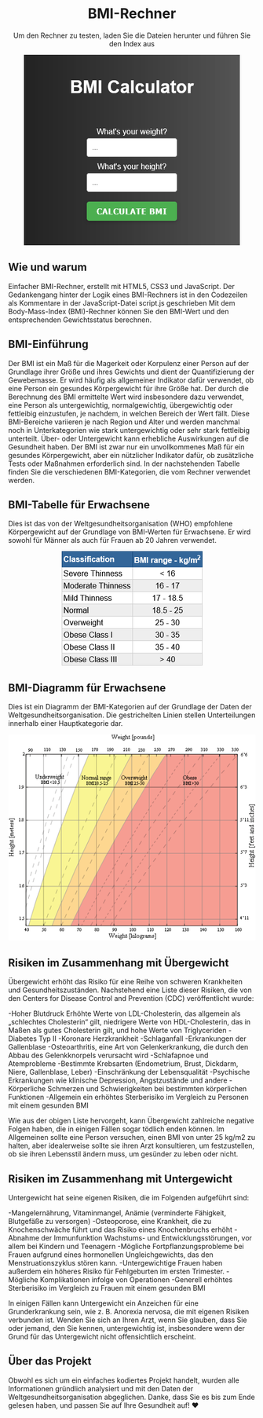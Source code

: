 <div align="center">
    <h1> BMI-Rechner </h1>
</div>
<p align='center'>
Um den Rechner zu testen, laden Sie die Dateien herunter und führen Sie den Index aus
</p>
<p align="center">
  <img src="..\assets\BMI.png" alt="BMI Calculator">
</p>

## Wie und warum

Einfacher BMI-Rechner, erstellt mit HTML5, CSS3 und JavaScript.
Der Gedankengang hinter der Logik eines BMI-Rechners ist in den Codezeilen als Kommentare in der JavaScript-Datei script.js geschrieben
Mit dem Body-Mass-Index (BMI)-Rechner können Sie den BMI-Wert und den entsprechenden Gewichtsstatus berechnen.

## BMI-Einführung

Der BMI ist ein Maß für die Magerkeit oder Korpulenz einer Person auf der Grundlage ihrer Größe und ihres Gewichts und dient der Quantifizierung der Gewebemasse. Er wird häufig als allgemeiner Indikator dafür verwendet, ob eine Person ein gesundes Körpergewicht für ihre Größe hat. Der durch die Berechnung des BMI ermittelte Wert wird insbesondere dazu verwendet, eine Person als untergewichtig, normalgewichtig, übergewichtig oder fettleibig einzustufen, je nachdem, in welchen Bereich der Wert fällt. Diese BMI-Bereiche variieren je nach Region und Alter und werden manchmal noch in Unterkategorien wie stark untergewichtig oder sehr stark fettleibig unterteilt. Über- oder Untergewicht kann erhebliche Auswirkungen auf die Gesundheit haben. Der BMI ist zwar nur ein unvollkommenes Maß für ein gesundes Körpergewicht, aber ein nützlicher Indikator dafür, ob zusätzliche Tests oder Maßnahmen erforderlich sind. In der nachstehenden Tabelle finden Sie die verschiedenen BMI-Kategorien, die vom Rechner verwendet werden.

## BMI-Tabelle für Erwachsene

Dies ist das von der Weltgesundheitsorganisation (WHO) empfohlene Körpergewicht auf der Grundlage von BMI-Werten für Erwachsene. Er wird sowohl für Männer als auch für Frauen ab 20 Jahren verwendet.

<p align="center">
  <img src="..\assets\BMItable.png" alt="BMI Table">
</p>

## BMI-Diagramm für Erwachsene

Dies ist ein Diagramm der BMI-Kategorien auf der Grundlage der Daten der Weltgesundheitsorganisation. Die gestrichelten Linien stellen Unterteilungen innerhalb einer Hauptkategorie dar.

<p align="center">
  <img src="..\assets\BMIchart.png" alt="BMI Table">
</p>

## Risiken im Zusammenhang mit Übergewicht

Übergewicht erhöht das Risiko für eine Reihe von schweren Krankheiten und Gesundheitszuständen. Nachstehend eine Liste dieser Risiken, die von den Centers for Disease Control and Prevention (CDC) veröffentlicht wurde:

-Hoher Blutdruck
Erhöhte Werte von LDL-Cholesterin, das allgemein als „schlechtes Cholesterin“ gilt, niedrigere Werte von HDL-Cholesterin, das in Maßen als gutes Cholesterin gilt, und hohe Werte von Triglyceriden
-Diabetes Typ II
-Koronare Herzkrankheit
-Schlaganfall
-Erkrankungen der Gallenblase
-Osteoarthritis, eine Art von Gelenkerkrankung, die durch den Abbau des Gelenkknorpels verursacht wird
-Schlafapnoe und Atemprobleme
-Bestimmte Krebsarten (Endometrium, Brust, Dickdarm, Niere, Gallenblase, Leber)
-Einschränkung der Lebensqualität
-Psychische Erkrankungen wie klinische Depression, Angstzustände und andere
-Körperliche Schmerzen und Schwierigkeiten bei bestimmten körperlichen Funktionen
-Allgemein ein erhöhtes Sterberisiko im Vergleich zu Personen mit einem gesunden BMI

Wie aus der obigen Liste hervorgeht, kann Übergewicht zahlreiche negative Folgen haben, die in einigen Fällen sogar tödlich enden können. Im Allgemeinen sollte eine Person versuchen, einen BMI von unter 25 kg/m2 zu halten, aber idealerweise sollte sie ihren Arzt konsultieren, um festzustellen, ob sie ihren Lebensstil ändern muss, um gesünder zu leben oder nicht.

## Risiken im Zusammenhang mit Untergewicht

Untergewicht hat seine eigenen Risiken, die im Folgenden aufgeführt sind:

-Mangelernährung, Vitaminmangel, Anämie (verminderte Fähigkeit, Blutgefäße zu versorgen)
-Osteoporose, eine Krankheit, die zu Knochenschwäche führt und das Risiko eines Knochenbruchs erhöht
-Abnahme der Immunfunktion
Wachstums- und Entwicklungsstörungen, vor allem bei Kindern und Teenagern
-Mögliche Fortpflanzungsprobleme bei Frauen aufgrund eines hormonellen Ungleichgewichts, das den Menstruationszyklus stören kann. -Untergewichtige Frauen haben außerdem ein höheres Risiko für Fehlgeburten im ersten Trimester.
-Mögliche Komplikationen infolge von Operationen
-Generell erhöhtes Sterberisiko im Vergleich zu Frauen mit einem gesunden BMI

In einigen Fällen kann Untergewicht ein Anzeichen für eine Grunderkrankung sein, wie z. B. Anorexia nervosa, die mit eigenen Risiken verbunden ist. Wenden Sie sich an Ihren Arzt, wenn Sie glauben, dass Sie oder jemand, den Sie kennen, untergewichtig ist, insbesondere wenn der Grund für das Untergewicht nicht offensichtlich erscheint.

## Über das Projekt

Obwohl es sich um ein einfaches kodiertes Projekt handelt, wurden alle Informationen gründlich analysiert und mit den Daten der Weltgesundheitsorganisation abgeglichen. Danke, dass Sie es bis zum Ende gelesen haben, und passen Sie auf Ihre Gesundheit auf! :heart:
